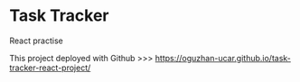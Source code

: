 # Task Tracker 

React practise

This project deployed with Github >>> https://oguzhan-ucar.github.io/task-tracker-react-project/
